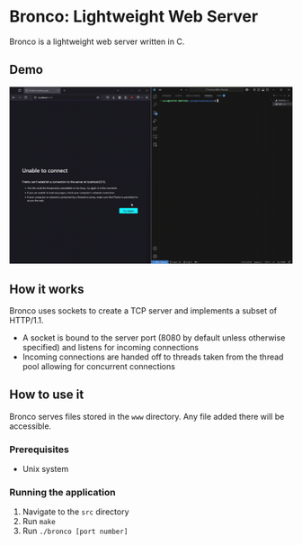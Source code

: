 # Bronco: Lightweight Web Server

Bronco is a lightweight web server written in C.

## Demo
![Bronco Demo](bronco_demo.gif)
## How it works

Bronco uses sockets to create a TCP server and implements a subset of HTTP/1.1.

- A socket is bound to the server port (8080 by default unless otherwise specified) and listens for incoming connections
- Incoming connections are handed off to threads taken from the thread pool allowing for concurrent connections

## How to use it

Bronco serves files stored in the `www` directory. Any file added there will be accessible.

### Prerequisites

- Unix system

### Running the application

1. Navigate to the `src` directory
2. Run `make` 
3. Run `./bronco [port number]`
